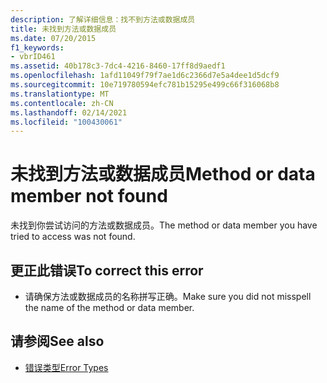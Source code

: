 ```yaml
---
description: 了解详细信息：找不到方法或数据成员
title: 未找到方法或数据成员
ms.date: 07/20/2015
f1_keywords:
- vbrID461
ms.assetid: 40b178c3-7dc4-4216-8460-17ff8d9aedf1
ms.openlocfilehash: 1afd11049f79f7ae1d6c2366d7e5a4dee1d5dcf9
ms.sourcegitcommit: 10e719780594efc781b15295e499c66f316068b8
ms.translationtype: MT
ms.contentlocale: zh-CN
ms.lasthandoff: 02/14/2021
ms.locfileid: "100430061"
---
```

# <a name="method-or-data-member-not-found"></a><span data-ttu-id="17d3c-103">未找到方法或数据成员</span><span class="sxs-lookup"><span data-stu-id="17d3c-103">Method or data member not found</span></span>

<span data-ttu-id="17d3c-104">未找到你尝试访问的方法或数据成员。</span><span class="sxs-lookup"><span data-stu-id="17d3c-104">The method or data member you have tried to access was not found.</span></span>  
  
## <a name="to-correct-this-error"></a><span data-ttu-id="17d3c-105">更正此错误</span><span class="sxs-lookup"><span data-stu-id="17d3c-105">To correct this error</span></span>  
  
- <span data-ttu-id="17d3c-106">请确保方法或数据成员的名称拼写正确。</span><span class="sxs-lookup"><span data-stu-id="17d3c-106">Make sure you did not misspell the name of the method or data member.</span></span>  
  
## <a name="see-also"></a><span data-ttu-id="17d3c-107">请参阅</span><span class="sxs-lookup"><span data-stu-id="17d3c-107">See also</span></span>

- [<span data-ttu-id="17d3c-108">错误类型</span><span class="sxs-lookup"><span data-stu-id="17d3c-108">Error Types</span></span>](../programming-guide/language-features/error-types.md)
